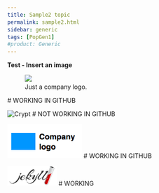 ```yaml
---
title: Sample2 topic
permalink: sample2.html
sidebar: generic
tags: [PopGen1]
#product: Generic
---
```


<p><strong>Test - Insert an image</strong></p>

<figure>
    <a href="/docs/images/company_logo.png"><img src="/docs/images/company_logo.png"></a>
    <figcaption>Just a company logo.</figcaption>
</figure>  # WORKING IN GITHUB


![Crypt]({{site.url}}assets/images/crypt.jpg)  # NOT WORKING IN GITHUB

![Logo](/_docs/images/company_logo.png)  # WORKING IN GITHUB

![Assets](/assets/images/jekyll.png) 	 # WORKING

